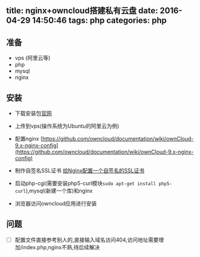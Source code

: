 title: nginx+owncloud搭建私有云盘
date: 2016-04-29 14:50:46
tags: php
categories: php
---

## 准备

- vps (阿里云等)
- php
- mysql
- nginx

## 安装

- 下载安装包[官网](https://owncloud.org/)

- 上传到vps(操作系统为Ubuntu的阿里云为例)

- 配置nginx [https://github.com/owncloud/documentation/wiki/ownCloud-9.x-nginx-config](https://github.com/owncloud/documentation/wiki/ownCloud-9.x-nginx-config)

- 制作自签名SSL证书 [给Nginx配置一个自签名的SSL证书](http://www.liaoxuefeng.com/article/0014189023237367e8d42829de24b6eaf893ca47df4fb5e000)

- 启动php-cgi(需要安装php5-curl模块`sudo apt-get install php5-curl`),mysql(新建一个库)和nginx

- 浏览器访问owncloud应用进行安装

## 问题

-[ ] 配置文件直接参考别人的,直接输入域名访问404,访问地址需要增加/index.php,nginx不熟,待后续解决


